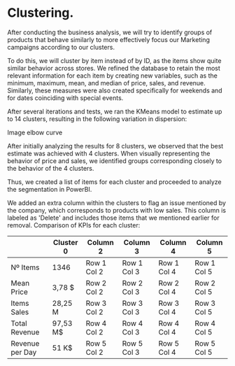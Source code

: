 # Clustering.
After conducting the business analysis, we will try to identify groups of products that behave similarly to more effectively focus our Marketing campaigns according to our clusters.

To do this, we will cluster by item instead of by ID, as the items show quite similar behavior across stores. We refined the database to retain the most relevant information for each item by creating new variables, such as the minimum, maximum, mean, and median of price, sales, and revenue. Similarly, these measures were also created specifically for weekends and for dates coinciding with special events.

After several iterations and tests, we ran the KMeans model to estimate up to 14 clusters, resulting in the following variation in dispersion:

Image elbow curve

After initially analyzing the results for 8 clusters, we observed that the best estimate was achieved with 4 clusters. When visually representing the behavior of price and sales, we identified groups corresponding closely to the behavior of the 4 clusters.

Thus, we created a list of items for each cluster and proceeded to analyze the segmentation in PowerBI.

We added an extra column within the clusters to flag an issue mentioned by the company, which corresponds to products with low sales. This column is labeled as 'Delete' and includes those items that we mentioned earlier for removal. Comparison of KPIs for each cluster:

|  |  Cluster 0   | Column 2   | Column 3   | Column 4   | Column 5   |
|----------|------------|------------|------------|------------|------------|
| Nº Items | 1346 | Row 1 Col 2 | Row 1 Col 3 | Row 1 Col 4 | Row 1 Col 5 |
| Mean Price | 3,78 $ | Row 2 Col 2 | Row 2 Col 3 | Row 2 Col 4 | Row 2 Col 5 |
| Items Sales | 28,25 M | Row 3 Col 2 | Row 3 Col 3 | Row 3 Col 4 | Row 3 Col 5 |
| Total Revenue | 97,53 M$ | Row 4 Col 2 | Row 4 Col 3 | Row 4 Col 4 | Row 4 Col 5 |
| Revenue per Day | 51 K$ | Row 5 Col 2 | Row 5 Col 3 | Row 5 Col 4 | Row 5 Col 5 |

